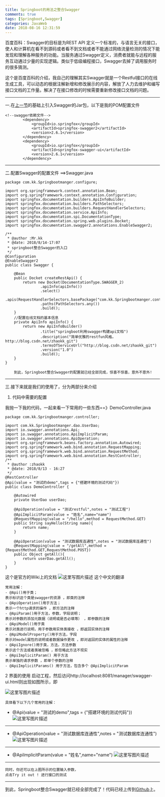 ```yaml
---
title: Springboot的用法之整合Swagger
comments: true
tags: [Springboot,Swagger]
categories: JavaWeb
date: 2018-08-16 12:31:59
---
```





百度百科：Swagger的目标是为REST API 定义一个标准的，与语言无关的接口，使人和计算机在看不到源码或者看不到文档或者不能通过网络流量检测的情况下能发现和理解各种服务的功能。当服务通过Swagger定义，消费者就能与远程的服务互动通过少量的实现逻辑。类似于低级编程接口，Swagger去掉了调用服务时的很多猜测。

这个是百度百科的介绍，我自己的理解其实Swagger就是一个Restful接口的在线生成工具，可以动态的根据注解新增和修改展示的内容，解放了人力去维护和编写接口文档的工作量。解决了在接口修改的时候需要重新修改接口文档的问题。


----------


一.在[上一节](https://blog.csdn.net/zhaokk_git/article/details/79608197)的基础上引入Swagger的Jar包，以下是我的POM配置文件
	

``` stylus
<!--swagger依赖文件-->
		<dependency>
			<groupId>io.springfox</groupId>
			<artifactId>springfox-swagger2</artifactId>
			<version>2.6.1</version>
		</dependency>
		<dependency>
			<groupId>io.springfox</groupId>
			<artifactId>springfox-swagger-ui</artifactId>
			<version>2.6.1</version>
		</dependency>
```


----------


二.配置Swagger的配置文件 ==>Swagger.java

``` stylus
package com.kk.Springbootmanger.configure;

import org.springframework.context.annotation.Bean;
import org.springframework.context.annotation.Configuration;
import springfox.documentation.builders.ApiInfoBuilder;
import springfox.documentation.builders.PathSelectors;
import springfox.documentation.builders.RequestHandlerSelectors;
import springfox.documentation.service.ApiInfo;
import springfox.documentation.spi.DocumentationType;
import springfox.documentation.spring.web.plugins.Docket;
import springfox.documentation.swagger2.annotations.EnableSwagger2;

/**
 * @author :Mr.kk
 * @date: 2018/8/14-17:07
 * springboot整合Swagger的入口
 */
@Configuration
@EnableSwagger2
public class Swagger {

    @Bean
    public Docket createRestApi() {
        return new Docket(DocumentationType.SWAGGER_2)
                .apiInfo(apiInfo())
                .select()
                .apis(RequestHandlerSelectors.basePackage("com.kk.Springbootmanger.controller"))
                .paths(PathSelectors.any())
                .build();
    }
    //配置在线文档的基本信息
    private ApiInfo apiInfo() {
        return new ApiInfoBuilder()
                .title("springboot利用swagger构建api文档")
                .description("简单优雅的restfun风格，http://blog.csdn.net/zhaokk_git")
                .termsOfServiceUrl("http://blog.csdn.net/zhaokk_git")
                .version("1.0")
                .build();
    }
}

```
		到此，Springboot整合Swagger的配置就已经全部完成，惊喜不惊喜，意外不意外!


----------


三.接下来就是我们的使用了，分为两部分来介绍

1. 代码中需要的配置

 我抛一下我的代码，一起来看一下常用的一些东西==》DemoController.java

``` stylus
package com.kk.Springbootmanger.controller;

import com.kk.Springbootmanger.dao.UserDao;
import io.swagger.annotations.Api;
import io.swagger.annotations.ApiImplicitParam;
import io.swagger.annotations.ApiOperation;
import org.springframework.beans.factory.annotation.Autowired;
import org.springframework.web.bind.annotation.RequestMapping;
import org.springframework.web.bind.annotation.RequestMethod;
import org.springframework.web.bind.annotation.RestController;
/**
 * @author :zhaokk
 * @date: 2018/8/13 - 16:27
 */
@RestController
@Api(value = "测试的demo",tags = {"搭建环境的测试代码"})
public class DemoController {

    @Autowired
    private UserDao userDao;

    @ApiOperation(value = "测试restful",notes = "测试工程")
    @ApiImplicitParam(value = "姓名",name="name")
    @RequestMapping(value = "/hello",method = RequestMethod.GET)
    public String sayHello(String name){
        return name;
    }

    @ApiOperation(value = "测试数据库连通性",notes = "测试数据库连通性")
    @RequestMapping(value = "/getAll",method = {RequestMethod.GET,RequestMethod.POST})
    public Object getAll(){
        return userDao.getAll();
    }
}

```

   这个是官方的Wiki上的文档
      	![这里写图片描述](/blog14/s1.png)
       这个中文的翻译
 

``` undefined
常用注解： 
- @Api()用于类； 
表示标识这个类是swagger的资源 ，即类的注释
- @ApiOperation()用于方法； 
表示一个http请求的操作 ，即方法的注释
- @ApiParam()用于方法，参数，字段说明； 
表示对参数的添加元数据（说明或是否必填等） ，即参数的注释
- @ApiModel()用于类 
表示对类进行说明，用于参数用实体类接收 ，即返回实体的注释
- @ApiModelProperty()用于方法，字段 
表示对model属性的说明或者数据操作更改 ，即对返回的实体的属性的注释
- @ApiIgnore()用于类，方法，方法参数 
表示这个方法或者类被忽略 ，即忽略此方法不现实
- @ApiImplicitParam() 用于方法 
表示单独的请求参数 ，即单个参数的注释
- @ApiImplicitParams() 用于方法，包含多个 @ApiImplicitParam 
```


 2 界面的使用
   启动工程，然后访问http://localhost:8081/manager/swagger-ui.html则出现如图所示，即

![这里写图片描述](/blog14/s2.png)
	
    具体看下以下几个常用的注解：
    	

 - @Api(value = "测试的demo",tags = {"搭建环境的测试代码"})
 ![这里写图片描述](/blog14/s3.png)
 ----------
 - @ApiOperation(value = "测试数据库连通性",notes = "测试数据库连通性")
 ![这里写图片描述](/blog14/s4.png)
 ----------
 - @ApiImplicitParam(value = "姓名",name="name")
 ![这里写图片描述](/blog14/s5.png)
----------
    同时，你还可以在上图所示的位置输入参数，
    点击Try it out ! 进行接口的测试


----------


  到此，Springboot整合Swagger就已经全部完成了！代码已经上传到[Github][7]上。


  [1]: http://www.struggling-bird.cn
  [7]: https://github.com/zhaokuankuan/Springboot-manger
